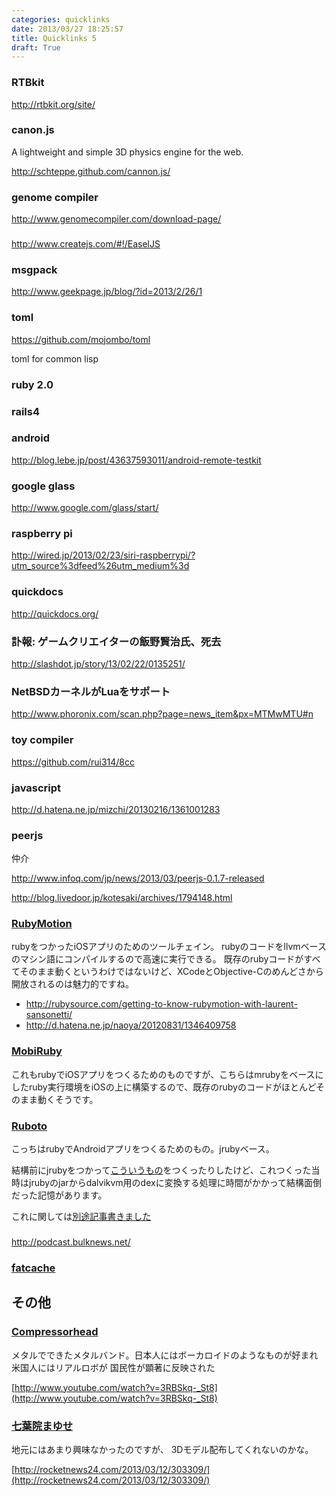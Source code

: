 ```yaml
---
categories: quicklinks
date: 2013/03/27 18:25:57
title: Quicklinks 5
draft: True
---
```




### RTBkit

http://rtbkit.org/site/


### canon.js

A lightweight and simple 3D physics engine for the web.

http://schteppe.github.com/cannon.js/

###  genome compiler

http://www.genomecompiler.com/download-page/


### 

http://www.createjs.com/#!/EaselJS

### msgpack

http://www.geekpage.jp/blog/?id=2013/2/26/1

### toml

https://github.com/mojombo/toml

toml for common lisp

### ruby 2.0
### rails4

### android

http://blog.lebe.jp/post/43637593011/android-remote-testkit


### google glass

http://www.google.com/glass/start/

### raspberry pi

http://wired.jp/2013/02/23/siri-raspberrypi/?utm_source%3dfeed%26utm_medium%3d

### quickdocs

http://quickdocs.org/

### 訃報: ゲームクリエイターの飯野賢治氏、死去

http://slashdot.jp/story/13/02/22/0135251/

### NetBSDカーネルがLuaをサポート

http://www.phoronix.com/scan.php?page=news_item&px=MTMwMTU#n


### toy compiler

https://github.com/rui314/8cc

### javascript

http://d.hatena.ne.jp/mizchi/20130216/1361001283

### peerjs

仲介

http://www.infoq.com/jp/news/2013/03/peerjs-0.1.7-released

http://blog.livedoor.jp/kotesaki/archives/1794148.html

### [RubyMotion](http://www.rubymotion.com/)

rubyをつかったiOSアプリのためのツールチェイン。
rubyのコードをllvmベースのマシン語にコンパイルするので高速に実行できる。
既存のrubyコードがすべてそのまま動くというわけではないけど、XCodeとObjective-Cのめんどさから開放されるのは魅力的ですね。

* http://rubysource.com/getting-to-know-rubymotion-with-laurent-sansonetti/
* http://d.hatena.ne.jp/naoya/20120831/1346409758

### [MobiRuby](http://mobiruby.org/)

これもrubyでiOSアプリをつくるためのものですが、こちらはmrubyをベースにしたruby実行環境をiOSの上に構築するので、既存のrubyのコードがほとんどそのまま動くそうです。


### [Ruboto](http://ruboto.org/)

こっちはrubyでAndroidアプリをつくるためのもの。jrubyベース。

結構前にjrubyをつかって[こういうもの](https://github.com/taksatou/rime)をつくったりしたけど、これつくった当時はjrubyのjarからdalvikvm用のdexに変換する処理に時間がかかって結構面倒だった記憶があります。

これに関しては[別途記事書きました]()



### 

http://podcast.bulknews.net/

### [fatcache](https://github.com/twitter/fatcache)



## その他

### [Compressorhead](http://compressorheadband.com/)

メタルでできたメタルバンド。日本人にはボーカロイドのようなものが好まれ米国人にはリアルロボが
国民性が顕著に反映された

[http://www.youtube.com/watch?v=3RBSkq-_St8](http://www.youtube.com/watch?v=3RBSkq-_St8)



### [七葉院まゆせ](http://shichihain.com/)

地元にはあまり興味なかったのですが、
3Dモデル配布してくれないのかな。

[http://rocketnews24.com/2013/03/12/303309/](http://rocketnews24.com/2013/03/12/303309/)


